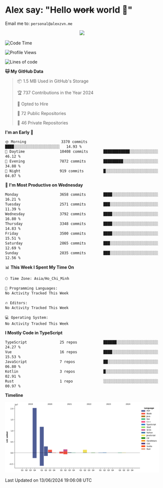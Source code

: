 # Alex say: "Hello ~~work~~ world 🐾"
Email me to: `personal@alexzvn.me`


<p align=center>
  <a href="https://skillicons.dev">
    <img src="https://skillicons.dev/icons?i=ts,js,php,nodejs,bun,vue,nuxt,react,svelte,tauri,laravel,rust,mongodb,docker,electron,redis,rabbitmq,tailwind,git,cloudflare,elysia,mysql,nginx,rollupjs,sentry,ubuntu,yarn,html,css,vite" />
  </a>
</p>

<!--START_SECTION:waka-->
![Code Time](http://img.shields.io/badge/Code%20Time-1%2C066%20hrs%2055%20mins-blue)

![Profile Views](http://img.shields.io/badge/Profile%20Views-20-blue)

![Lines of code](https://img.shields.io/badge/From%20Hello%20World%20I%27ve%20Written-40.4%20million%20lines%20of%20code-blue)

**🐱 My GitHub Data** 

> 📦 1.5 MB Used in GitHub's Storage 
 > 
> 🏆 737 Contributions in the Year 2024
 > 
> 💼 Opted to Hire
 > 
> 📜 72 Public Repositories 
 > 
> 🔑 46 Private Repositories 
 > 
**I'm an Early 🐤** 

```text
🌞 Morning                3370 commits        ████░░░░░░░░░░░░░░░░░░░░░   14.93 % 
🌆 Daytime                10408 commits       ████████████░░░░░░░░░░░░░   46.12 % 
🌃 Evening                7872 commits        █████████░░░░░░░░░░░░░░░░   34.88 % 
🌙 Night                  919 commits         █░░░░░░░░░░░░░░░░░░░░░░░░   04.07 % 
```
📅 **I'm Most Productive on Wednesday** 

```text
Monday                   3658 commits        ████░░░░░░░░░░░░░░░░░░░░░   16.21 % 
Tuesday                  2571 commits        ███░░░░░░░░░░░░░░░░░░░░░░   11.39 % 
Wednesday                3792 commits        ████░░░░░░░░░░░░░░░░░░░░░   16.80 % 
Thursday                 3348 commits        ████░░░░░░░░░░░░░░░░░░░░░   14.83 % 
Friday                   3500 commits        ████░░░░░░░░░░░░░░░░░░░░░   15.51 % 
Saturday                 2865 commits        ███░░░░░░░░░░░░░░░░░░░░░░   12.69 % 
Sunday                   2835 commits        ███░░░░░░░░░░░░░░░░░░░░░░   12.56 % 
```


📊 **This Week I Spent My Time On** 

```text
🕑︎ Time Zone: Asia/Ho_Chi_Minh

💬 Programming Languages: 
No Activity Tracked This Week

🔥 Editors: 
No Activity Tracked This Week

💻 Operating System: 
No Activity Tracked This Week
```

**I Mostly Code in TypeScript** 

```text
TypeScript               25 repos            ██████░░░░░░░░░░░░░░░░░░░   24.27 % 
Vue                      16 repos            ████░░░░░░░░░░░░░░░░░░░░░   15.53 % 
JavaScript               7 repos             ██░░░░░░░░░░░░░░░░░░░░░░░   06.80 % 
Kotlin                   3 repos             █░░░░░░░░░░░░░░░░░░░░░░░░   02.91 % 
Rust                     1 repo              ░░░░░░░░░░░░░░░░░░░░░░░░░   00.97 % 
```



**Timeline**

![Lines of Code chart](https://raw.githubusercontent.com/alexzvn/alexzvn/main/assets/bar_graph.png)


 Last Updated on 13/06/2024 19:06:08 UTC
<!--END_SECTION:waka-->
